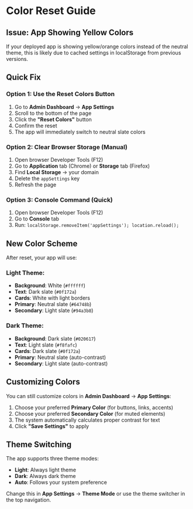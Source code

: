 # Color Reset Guide

## Issue: App Showing Yellow Colors

If your deployed app is showing yellow/orange colors instead of the neutral theme, this is likely due to cached settings in localStorage from previous versions.

## Quick Fix

### Option 1: Use the Reset Colors Button
1. Go to **Admin Dashboard** → **App Settings**
2. Scroll to the bottom of the page
3. Click the **"Reset Colors"** button
4. Confirm the reset
5. The app will immediately switch to neutral slate colors

### Option 2: Clear Browser Storage (Manual)
1. Open browser Developer Tools (F12)
2. Go to **Application** tab (Chrome) or **Storage** tab (Firefox)
3. Find **Local Storage** → your domain
4. Delete the `appSettings` key
5. Refresh the page

### Option 3: Console Command (Quick)
1. Open browser Developer Tools (F12)
2. Go to **Console** tab
3. Run: `localStorage.removeItem('appSettings'); location.reload();`

## New Color Scheme

After reset, your app will use:

### Light Theme:
- **Background**: White (`#ffffff`)
- **Text**: Dark slate (`#0f172a`)
- **Cards**: White with light borders
- **Primary**: Neutral slate (`#64748b`)
- **Secondary**: Light slate (`#94a3b8`)

### Dark Theme:
- **Background**: Dark slate (`#020617`)
- **Text**: Light slate (`#f8fafc`)
- **Cards**: Dark slate (`#0f172a`)
- **Primary**: Neutral slate (auto-contrast)
- **Secondary**: Light slate (auto-contrast)

## Customizing Colors

You can still customize colors in **Admin Dashboard** → **App Settings**:
1. Choose your preferred **Primary Color** (for buttons, links, accents)
2. Choose your preferred **Secondary Color** (for muted elements)
3. The system automatically calculates proper contrast for text
4. Click **"Save Settings"** to apply

## Theme Switching

The app supports three theme modes:
- **Light**: Always light theme
- **Dark**: Always dark theme  
- **Auto**: Follows your system preference

Change this in **App Settings** → **Theme Mode** or use the theme switcher in the top navigation.